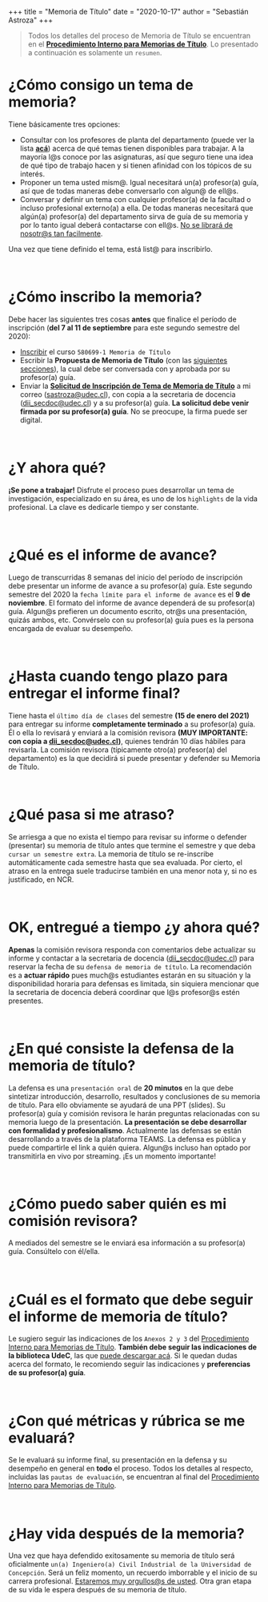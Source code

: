 +++
title = "Memoria de Título"
date = "2020-10-17"
author = "Sebastián Astroza"
+++

> Todos los detalles del proceso de Memoria de Título se encuentran en el **[Procedimiento Interno para Memorias de Título](/procedimiento_interno_MT_2020.pdf)**. Lo presentado a continuación es solamente un `resumen`. 

# ¿Cómo consigo un tema de memoria?

Tiene básicamente tres opciones:
- Consultar con los profesores de planta del departamento (puede ver la lista **[acá](https://fi.udec.cl/pregrado/ingenieria-civil-industrial/academicos/)**) acerca de qué temas tienen disponibles para trabajar. A la mayoría l@s conoce por las asignaturas, así que seguro tiene una idea de qué tipo de trabajo hacen y si tienen afinidad con los tópicos de su interés.
- Proponer un tema usted mism@. Igual necesitará un(a) profesor(a) guía, así que de todas maneras debe conversarlo con algun@ de ell@s. 
- Conversar y definir un tema con cualquier profesor(a) de la facultad o incluso profesional externo(a) a ella. De todas maneras necesitará que algún(a) profesor(a) del departamento sirva de guía de su memoria y por lo tanto igual deberá contactarse con ell@s. [No se librará de nosotr@s tan facilmente](/daenerys.jpg).

Una vez que tiene definido el tema, está list@ para inscribirlo.

&nbsp;    

# ¿Cómo inscribo la memoria?

Debe hacer las siguientes tres cosas **antes** que finalice el período de inscripción (**del 7 al 11 de septiembre** para este segundo semestre del 2020):
- [Inscribir](/inscripcion) el curso `580699-1 Memoria de Título`
- Escribir la **Propuesta de Memoria de Título** (con las [siguientes secciones](/Propuesta_de_Memoria_de_Titulo.pdf)), la cual debe ser conversada con y aprobada por su profesor(a) guía.
- Enviar la **[Solicitud de Inscripción de Tema de Memoria de Título](/Solicitud_de_Inscripcion_de_Memoria_de_Titulo.pdf)** a mi correo (sastroza@udec.cl), con copia a la secretaria de docencia (dii_secdoc@udec.cl) y a su profesor(a) guía. **La solicitud debe venir firmada por su profesor(a) guía**. No se preocupe, la firma puede ser digital.

&nbsp;    

# ¿Y ahora qué?

**¡Se pone a trabajar!** Disfrute el proceso pues desarrollar un tema de investigación, especializado en su área, es uno de los `highlights` de la vida profesional. La clave es dedicarle tiempo y ser constante. 

&nbsp;    

# ¿Qué es el informe de avance?

Luego de transcurridas 8 semanas del inicio del período de inscripción debe presentar un informe de avance a su profesor(a) guía. Este segundo semestre del 2020 la `fecha límite para el informe de avance` es el **9 de noviembre**. El formato del informe de avance dependerá de su profesor(a) guía. Algun@s prefieren un documento escrito, otr@s una presentación, quizás ambos, etc. Convérselo con su profesor(a) guía pues es la persona encargada de evaluar su desempeño.

&nbsp;    

# ¿Hasta cuando tengo plazo para entregar el informe final?

Tiene hasta el `último día de clases` del semestre **(15 de enero del 2021)** para entregar su informe **completamente terminado** a su profesor(a) guía. Él o ella lo revisará y enviará a la comisión revisora **(MUY IMPORTANTE: con copia a dii_secdoc@udec.cl)**, quienes tendrán 10 días hábiles para revisarla. La comisión revisora (típicamente otro(a) profesor(a) del departamento) es la que decidirá si puede presentar y defender su Memoria de Título.

&nbsp;    

# ¿Qué pasa si me atraso?

Se arriesga a que no exista el tiempo para revisar su informe o defender (presentar) su memoria de título antes que termine el semestre y que deba `cursar un semestre extra`. La memoria de título se re-inscribe automáticamente cada semestre hasta que sea evaluada. Por cierto, el atraso en la entrega suele traducirse también en una menor nota y, si no es justificado, en NCR.

&nbsp;    

# OK, entregué a tiempo ¿y ahora qué?

**Apenas** la comisión revisora responda con comentarios debe actualizar su informe y contactar a la secretaria de docencia (dii_secdoc@udec.cl) para reservar la fecha de su `defensa de memoria de título`. La recomendación es a **actuar rápido** pues much@s estudiantes estarán en su situación y la disponibilidad horaria para defensas es limitada, sin siquiera mencionar que la secretaria de docencia deberá coordinar que l@s profesor@s estén presentes.

&nbsp;    

# ¿En qué consiste la defensa de la memoria de título?

La defensa es una `presentación oral` de **20 minutos** en la que debe sintetizar introducción, desarrollo, resultados y conclusiones de su memoria de título. Para ello obviamente se ayudará de una PPT (slides). Su profesor(a) guía y comisión revisora le harán preguntas relacionadas con su memoria luego de la presentación. **La presentación se debe desarrollar con formalidad y profesionalismo**. Actualmente las defensas se están desarrollando a través de la plataforma TEAMS.  La defensa es pública y puede compartirle el link a quién quiera. Algun@s incluso han optado por transmitirla en vivo por streaming. ¡Es un momento importante! 

&nbsp;    

# ¿Cómo puedo saber quién es mi comisión revisora?

A mediados del semestre se le enviará esa información a su profesor(a) guía. Consúltelo con él/ella.

&nbsp;    

# ¿Cuál es el formato que debe seguir el informe de memoria de título?

Le sugiero seguir las indicaciones de los `Anexos 2 y 3` del [Procedimiento Interno para Memorias de Título](/procedimiento_interno_MT_2020.pdf). **También debe seguir las indicaciones de la biblioteca UdeC**, las que [puede descargar acá](/pauta_udec.pdf). Si le quedan dudas acerca del formato, le recomiendo seguir las indicaciones y **preferencias de su profesor(a) guía**.

&nbsp;    

# ¿Con qué métricas y rúbrica se me evaluará?

Se le evaluará su informe final, su presentación en la defensa y su desempeño en general en **todo** el proceso. Todos los detalles al respecto, incluidas las `pautas de evaluación`, se encuentran al final del [Procedimiento Interno para Memorias de Título](/procedimiento_interno_MT_2020.pdf). 

&nbsp;    

# ¿Hay vida después de la memoria?

Una vez que haya defendido exitosamente su memoria de título será oficialmente `un(a) Ingeniero(a) Civil Industrial de la Universidad de Concepción`. Será un feliz momento, un recuerdo imborrable y el inicio de su carrera profesional. [Estaremos muy orgullos@s de usted](/daeneryscup.gif). Otra gran etapa de su vida le espera después de su memoria de título.

